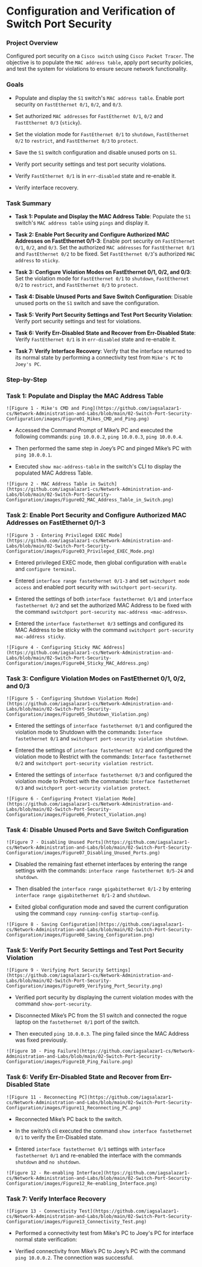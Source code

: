 
# Configuration and Verification of Switch Port Security

### Project Overview

Configured port security on a `Cisco switch` using `Cisco Packet Tracer`. The objective is to populate the `MAC address table`, apply port security policies, and test the system for violations to ensure secure network functionality.

### Goals

* Populate and display the `S1` switch's `MAC address table`. Enable port security on `FastEthernet 0/1`, `0/2`, and `0/3`.

* Set authorized `MAC addresses` for `FastEthernet 0/1`, `0/2` and `FastEthernet 0/3` (`sticky`).

* Set the violation mode for `FastEthernet 0/1` to `shutdown`, `FastEthernet 0/2` to `restrict`, and `FastEthernet 0/3` to `protect`.

* Save the `S1` switch configuration and disable unused ports on `S1`.

* Verify port security settings and test port security violations.

* Verify `FastEthernet 0/1` is in `err-disabled` state and re-enable it.

* Verify interface recovery.

### Task Summary

* **Task 1: Populate and Display the MAC Address Table**: Populate the `S1` switch's `MAC address table` using `pings` and display it.

* **Task 2: Enable Port Security and Configure Authorized MAC Addresses on FastEthernet 0/1-3**: Enable port security on `FastEthernet 0/1`, `0/2`, and `0/3`. Set the authorized `MAC addresses` for `FastEthernet 0/1` and `FastEthernet 0/2` to be fixed. Set `FastEthernet 0/3`'s authorized `MAC address` to `sticky`.

* **Task 3: Configure Violation Modes on FastEthernet 0/1, 0/2, and 0/3**: Set the violation mode for `FastEthernet 0/1` to `shutdown`, `FastEthernet 0/2` to `restrict`, and `FastEthernet 0/3` to `protect`.

* **Task 4: Disable Unused Ports and Save Switch Configuration**: Disable unused ports on the `S1` switch and save the configuration.

* **Task 5: Verify Port Security Settings and Test Port Security Violation**: Verify port security settings and test for violations.

* **Task 6: Verify Err-Disabled State and Recover from Err-Disabled State**: Verify `FastEthernet 0/1` is in `err-disabled` state and re-enable it.

* **Task 7: Verify Interface Recovery**: Verify that the interface returned to its normal state by performing a connectivity test from `Mike's PC` to `Joey's PC`.

### Step-by-Step

### Task 1: Populate and Display the MAC Address Table

`![Figure 1 - Mike's CMD and Ping](https://github.com/iagsalazar1-cs/Network-Administration-and-Labs/blob/main/02-Switch-Port-Security-Configuration/images/Figure01_Mikes_CMD_and_Ping.png)`

* Accessed the Command Prompt of Mike’s PC and executed the following commands: `ping 10.0.0.2`, `ping 10.0.0.3`, `ping 10.0.0.4`.

* Then performed the same step in Joey’s PC and pinged Mike’s PC with `ping 10.0.0.1`.

* Executed `show mac-address-table` in the switch's CLI to display the populated MAC Address Table.

`![Figure 2 - MAC Address Table in Switch](https://github.com/iagsalazar1-cs/Network-Administration-and-Labs/blob/main/02-Switch-Port-Security-Configuration/images/Figure02_MAC_Address_Table_in_Switch.png)`

### Task 2: Enable Port Security and Configure Authorized MAC Addresses on FastEthernet 0/1-3

`![Figure 3 - Entering Privileged EXEC Mode](https://github.com/iagsalazar1-cs/Network-Administration-and-Labs/blob/main/02-Switch-Port-Security-Configuration/images/Figure03_Privileged_EXEC_Mode.png)`

* Entered privileged EXEC mode, then global configuration with `enable` and `configure terminal`.

* Entered `interface range fastethernet 0/1-3` and set `switchport mode access` and enabled port security with `switchport port-security`.

* Entered the settings of both `interface fastethernet 0/1` and `interface fastethernet 0/2` and set the authorized MAC Address to be fixed with the command `switchport port-security mac-address <mac-address>`.

* Entered the `interface fastethernet 0/3` settings and configured its MAC Address to be sticky with the command `switchport port-security mac-address sticky`.

`![Figure 4 - Configuring Sticky MAC Address](https://github.com/iagsalazar1-cs/Network-Administration-and-Labs/blob/main/02-Switch-Port-Security-Configuration/images/Figure04_Sticky_MAC_Address.png)`

### Task 3: Configure Violation Modes on FastEthernet 0/1, 0/2, and 0/3

`![Figure 5 - Configuring Shutdown Violation Mode](https://github.com/iagsalazar1-cs/Network-Administration-and-Labs/blob/main/02-Switch-Port-Security-Configuration/images/Figure05_Shutdown_Violation.png)`

* Entered the settings of `interface fastethernet 0/1` and configured the violation mode to Shutdown with the commands: `Interface fastethernet 0/1` and `switchport port-security violation shutdown`.

* Entered the settings of `interface fastethernet 0/2` and configured the violation mode to Restrict with the commands: `Interface fastethernet 0/2` and `switchport port-security violation restrict`.

* Entered the settings of `interface fastethernet 0/3` and configured the violation mode to Protect with the commands: `Interface fastethernet 0/3` and `switchport port-security violation protect`.

`![Figure 6 - Configuring Protect Violation Mode](https://github.com/iagsalazar1-cs/Network-Administration-and-Labs/blob/main/02-Switch-Port-Security-Configuration/images/Figure06_Protect_Violation.png)`

### Task 4: Disable Unused Ports and Save Switch Configuration

`![Figure 7 - Disabling Unused Ports](https://github.com/iagsalazar1-cs/Network-Administration-and-Labs/blob/main/02-Switch-Port-Security-Configuration/images/Figure07_Disabling_Unused_Ports.png)`

* Disabled the remaining fast ethernet interfaces by entering the range settings with the commands: `interface range fastethernet 0/5-24` and `shutdown`.

* Then disabled the `interface range gigabitethernet 0/1-2` by entering `interface range gigabitethernet 0/1-2` and `shutdown`.

* Exited global configuration mode and saved the current configuration using the command `copy running-config startup-config`.

`![Figure 8 - Saving Configuration](https://github.com/iagsalazar1-cs/Network-Administration-and-Labs/blob/main/02-Switch-Port-Security-Configuration/images/Figure08_Saving_Configuration.png)`

### Task 5: Verify Port Security Settings and Test Port Security Violation

`![Figure 9 - Verifying Port Security Settings](https://github.com/iagsalazar1-cs/Network-Administration-and-Labs/blob/main/02-Switch-Port-Security-Configuration/images/Figure09_Verifying_Port_Security.png)`

* Verified port security by displaying the current violation modes with the command `show-port-security`.

* Disconnected Mike’s PC from the S1 switch and connected the rogue laptop on the `fastethernet 0/1` port of the switch.

* Then executed `ping 10.0.0.3`. The ping failed since the MAC Address was fixed previously.

`![Figure 10 - Ping Failure](https://github.com/iagsalazar1-cs/Network-Administration-and-Labs/blob/main/02-Switch-Port-Security-Configuration/images/Figure10_Ping_Failure.png)`

### Task 6: Verify Err-Disabled State and Recover from Err-Disabled State

`![Figure 11 - Reconnecting PC](https://github.com/iagsalazar1-cs/Network-Administration-and-Labs/blob/main/02-Switch-Port-Security-Configuration/images/Figure11_Reconnecting_PC.png)`

* Reconnected Mike’s PC back to the switch.

* In the switch’s cli executed the command `show interface fastethernet 0/1` to verify the Err-Disabled state.

* Entered `interface fastethernet 0/1` settings with `interface fastethernet 0/1` and re-enabled the interface with the commands `shutdown` and `no shutdown`.

`![Figure 12 - Re-enabling Interface](https://github.com/iagsalazar1-cs/Network-Administration-and-Labs/blob/main/02-Switch-Port-Security-Configuration/images/Figure12_Re-enabling_Interface.png)`

### Task 7: Verify Interface Recovery

`![Figure 13 - Connectivity Test](https://github.com/iagsalazar1-cs/Network-Administration-and-Labs/blob/main/02-Switch-Port-Security-Configuration/images/Figure13_Connectivity_Test.png)`

* Performed a connectivity test from Mike's PC to Joey's PC for interface normal state verification:

* Verified connectivity from Mike’s PC to Joey’s PC with the command `ping 10.0.0.2`. The connection was successful.
